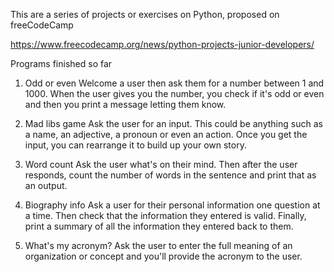 This are a series of projects or exercises on Python, proposed on freeCodeCamp

https://www.freecodecamp.org/news/python-projects-junior-developers/

Programs finished so far

1. Odd or even
   Welcome a user then ask them for a number between 1 and 1000.
   When the user gives you the number, you check if it's odd or even and then
    you print a message letting them know.

2. Mad libs game
   Ask the user for an input.
   This could be anything such as a name, an adjective, a pronoun or even an action. 
    Once you get the input, you can rearrange it to build up your own story.

3. Word count
   Ask the user what's on their mind. Then after the user responds, 
    count the number of words in the sentence and print that as an output.

4. Biography info
   Ask a user for their personal information one question at a time. Then check that the information they entered is valid. Finally, print a summary of all the information they entered back to them.

5. What's my acronym?
   Ask the user to enter the full meaning of an organization or concept and you'll provide the acronym to the user.